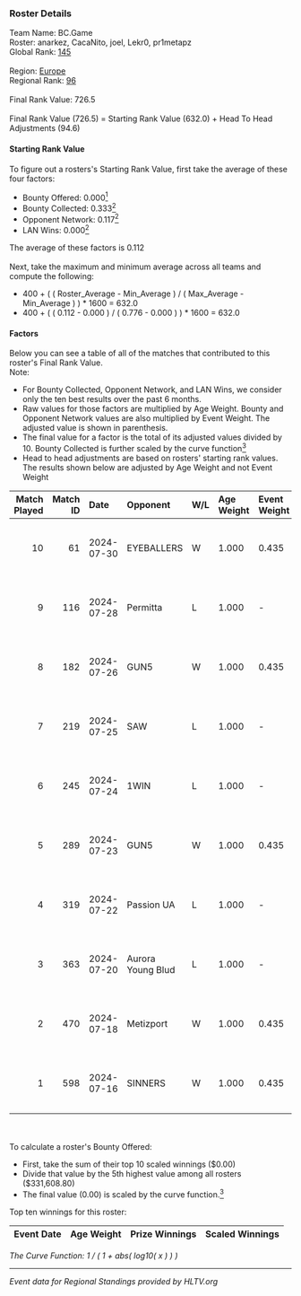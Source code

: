 ### Roster Details<br />
Team Name: BC.Game<br />
Roster: anarkez, CacaNito, joel, Lekr0, pr1metapz<br />
Global Rank: [145](../standings_global.md)<br />
<br />
Region: [Europe]( ../standings_europe.md)<br />
Regional Rank: [96]( ../standings_europe.md)<br />
<br />
Final Rank Value:  726.5<br />
<br />
Final Rank Value (726.5) = Starting Rank Value (632.0) + Head To Head Adjustments (94.6)<br />

#### Starting Rank Value<br />
To figure out a rosters's Starting Rank Value, first take the average of these four factors:<br />
- Bounty Offered: 0.000[<sup>1</sup>](#table2)
- Bounty Collected: 0.333[<sup>2</sup>](#table1)
- Opponent Network: 0.117[<sup>2</sup>](#table1)
- LAN Wins: 0.000[<sup>2</sup>](#table1)

The average of these factors is 0.112<br />
<br />
Next, take the maximum and minimum average across all teams and compute the following:<br />
- 400 + ( ( Roster_Average - Min_Average ) / ( Max_Average - Min_Average ) ) * 1600 = 632.0
- 400 + ( ( 0.112 - 0.000 ) / ( 0.776 - 0.000 ) ) * 1600 = 632.0


#### Factors<br />
Below you can see a table of all of the matches that contributed to this roster's Final Rank Value.<br />
Note:<br />

- For Bounty Collected, Opponent Network, and LAN Wins, we consider only the ten best results over the past 6 months.
- Raw values for those factors are multiplied by Age Weight. Bounty and Opponent Network values are also multiplied by Event Weight. The adjusted value is shown in parenthesis.
- The final value for a factor is the total of its adjusted values divided by 10. Bounty Collected is further scaled by the curve function[<sup>3</sup>](#curveFunction)
- Head to head adjustments are based on rosters' starting rank values. The results shown below are adjusted by Age Weight and not Event Weight
<span id="table1"></span><br />


| Match Played | Match ID | Date       | Opponent          | W/L | Age Weight | Event Weight | Bounty Collected | Opponent Network | LAN Wins  | H2H Adj. | Roster                                    |
| -: | -: | :- | :- | :- | :- | :- | :- | :- | :- | -: | :- |
|           10 |       61 | 2024-07-30 | EYEBALLERS        | W   | 1.000      | 0.435        | 0.006 (0.002)    | 0.513 (0.223)    | 0 (0.000) |    19.12 | anarkez, CacaNito, joel, Lekr0, pr1metapz |
|            9 |      116 | 2024-07-28 | Permitta          | L   | 1.000      | -            | -                | -                | -         |    -7.83 | anarkez, CacaNito, joel, Lekr0, pr1metapz |
|            8 |      182 | 2024-07-26 | GUN5              | W   | 1.000      | 0.435        | 0.073 (0.032)    | 0.516 (0.224)    | 0 (0.000) |    22.89 | anarkez, CacaNito, joel, Lekr0, pr1metapz |
|            7 |      219 | 2024-07-25 | SAW               | L   | 1.000      | -            | -                | -                | -         |    -1.88 | anarkez, CacaNito, joel, Lekr0, pr1metapz |
|            6 |      245 | 2024-07-24 | 1WIN              | L   | 1.000      | -            | -                | -                | -         |    -5.99 | anarkez, CacaNito, joel, Lekr0, pr1metapz |
|            5 |      289 | 2024-07-23 | GUN5              | W   | 1.000      | 0.435        | 0.073 (0.032)    | 0.516 (0.224)    | 0 (0.000) |    24.68 | anarkez, CacaNito, joel, Lekr0, pr1metapz |
|            4 |      319 | 2024-07-22 | Passion UA        | L   | 1.000      | -            | -                | -                | -         |    -2.49 | anarkez, CacaNito, joel, Lekr0, pr1metapz |
|            3 |      363 | 2024-07-20 | Aurora Young Blud | L   | 1.000      | -            | -                | -                | -         |    -7.07 | anarkez, CacaNito, joel, Lekr0, pr1metapz |
|            2 |      470 | 2024-07-18 | Metizport         | W   | 1.000      | 0.435        | 0.038 (0.017)    | 0.427 (0.186)    | 0 (0.000) |    26.54 | anarkez, CacaNito, joel, Lekr0, pr1metapz |
|            1 |      598 | 2024-07-16 | SINNERS           | W   | 1.000      | 0.435        | 0.038 (0.016)    | 0.721 (0.313)    | 0 (0.000) |    26.59 | anarkez, CacaNito, joel, Lekr0, pr1metapz |

<br />
<span id="table2"></span><br />
To calculate a roster's Bounty Offered:<br />

- First, take the sum of their top 10 scaled winnings ($0.00)
- Divide that value by the 5th highest value among all rosters ($331,608.80)
- The final value (0.00) is scaled by the curve function.[<sup>3</sup>](#curveFunction)

Top ten winnings for this roster:<br />

| Event Date | Age Weight | Prize Winnings | Scaled Winnings |
| :- | -: | :- | :- |


<span id="curveFunction"></span>_The Curve Function: 1 / ( 1 + abs( log10( x ) ) )_<br />

---
_Event data for Regional Standings provided by HLTV.org_<br />
